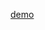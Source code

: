 [demo](https://hawkey7.github.io/Doodle-Snake/%E8%B4%AA%E5%90%83%E8%9B%87(%E8%87%AA%E5%81%9A).html)
